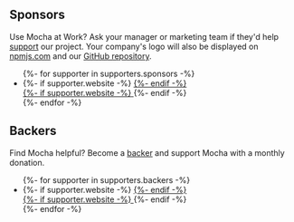 ## Sponsors

Use Mocha at Work? Ask your manager or marketing team if they'd help [support](https://opencollective.com/mochajs#support) our project. Your company's logo will also be displayed on [npmjs.com](http://npmjs.com/package/mocha) and our [GitHub repository](https://github.com/mochajs/mocha#sponsors).

<ul class="image-list image-list-wide" id="sponsors">
{%- for supporter in supporters.sponsors -%}
  <li>
    {%- if supporter.website -%}
    <a href="{{ supporter.website }}" target="_blank" rel="noopener sponsored">
    {%- endif -%}
      <div class="sponsor" title="{{ supporter.name }}" style="background-image: url(/images/supporters/{{ supporter.id }}.png?sprite=sponsors)"></div>
    {%- if supporter.website -%}
    </a>
    {%- endif -%}
  </li>
{%- endfor -%}
</ul>

## Backers

Find Mocha helpful? Become a [backer](https://opencollective.com/mochajs#support) and support Mocha with a monthly donation.

<ul class="image-list faded-images" id="backers">
{%- for supporter in supporters.backers -%}
  <li>
    {%- if supporter.website -%}
    <a href="{{ supporter.website }}" target="_blank" rel="noopener sponsored">
    {%- endif -%}
      <div class="backer backer-{{ forloop.index }}" title="{{ supporter.name }}" style="background-image: url(/images/supporters/{{ supporter.id }}.png?sprite=backers)"></div>
    {%- if supporter.website -%}
    </a>
    {%- endif -%}
  </li>
{%- endfor -%}
</ul>
